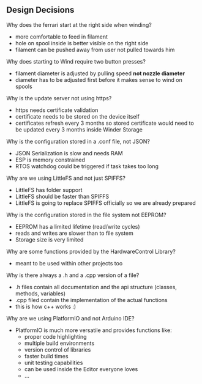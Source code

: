 ## Design Decisions
Why does the ferrari start at the right side when winding?
- more comfortable to feed in filament
- hole on spool inside is better visible on the right side
- filament can be pushed away from user not pulled towards him

Why does starting to Wind require two button presses?
- filament diameter is adjusted by pulling speed **not nozzle diameter**
- diameter has to be adjusted first before it makes sense to wind on spools

Why is the update server not using https?
- https needs certificate validation
- certificate needs to be stored on the device itself
- certificates refresh every 3 months so stored certificate would need to be updated every 3 months inside Winder Storage

Why is the configuration stored in a .conf file, not JSON?
- JSON Serialization is slow and needs RAM
- ESP is memory constrained
- RTOS watchdog could be triggered if task takes too long

Why are we using LittleFS and not just SPIFFS?
- LittleFS has folder support
- LittleFS should be faster than SPIFFS
- LittleFS is going to replace SPIFFS officially so we are already prepared

Why is the configuration stored in the file system not EEPROM?
- EEPROM has a limited lifetime (read/write cycles)
- reads and writes are slower than to file system
- Storage size is very limited

Why are some functions provided by the HardwareControl Library?
- meant to be used within other projects too

Why is there always a .h and a .cpp version of a file?
- .h files contain all documentation and the api structure (classes, methods, variables)
- .cpp filed contain the implementation of the actual functions
- this is how c++ works :)

Why are we using PlatformIO and not Arduino IDE?
- PlatformIO is much more versatile and provides functions like:
	- proper code highlighting
	- multiple build environments
	- version control of libraries
	- faster build times
	- unit testing capabilities
	- can be used inside the Editor everyone loves
	- ...
